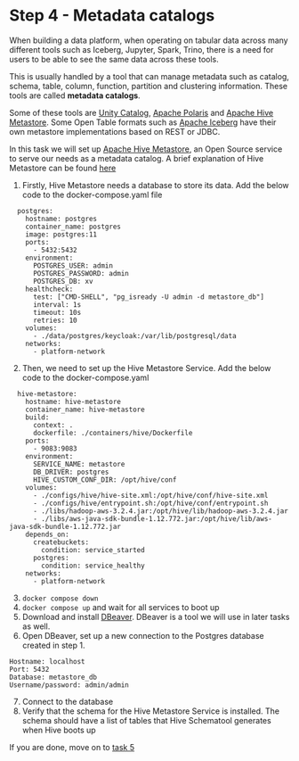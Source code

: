 # Step 4 - Metadata catalogs

When building a data platform, when operating on tabular data across many different tools such as Iceberg, Jupyter, Spark, Trino, there is a need for users to be able to see the same data across these tools.

This is usually handled by a tool that can manage metadata such as catalog, schema, table, column, function, partition and clustering information. These tools are called **metadata catalogs**.

Some of these tools are [Unity Catalog](https://www.unitycatalog.io/), [Apache Polaris](https://github.com/apache/polaris) and [Apache Hive Metastore](https://hive.apache.org/). Some Open Table formats such as [Apache Iceberg](https://iceberg.apache.org/) have their own metastore implementations based on REST or JDBC.

In this task we will set up [Apache Hive Metastore](https://hive.apache.org/), an Open Source service to serve our needs as a metadata catalog. A brief explanation of Hive Metastore can be found [here](https://blog.devgenius.io/hive-metastore-a9dc9e139cf2)

1. Firstly, Hive Metastore needs a database to store its data. Add the below code to the docker-compose.yaml file

```
  postgres:
    hostname: postgres
    container_name: postgres
    image: postgres:11
    ports:
      - 5432:5432
    environment:
      POSTGRES_USER: admin
      POSTGRES_PASSWORD: admin
      POSTGRES_DB: xv
    healthcheck:
      test: ["CMD-SHELL", "pg_isready -U admin -d metastore_db"]
      interval: 1s
      timeout: 10s
      retries: 10
    volumes:
      - ./data/postgres/keycloak:/var/lib/postgresql/data
    networks:
      - platform-network
```

2. Then, we need to set up the Hive Metastore Service. Add the below code to the docker-compose.yaml
```
  hive-metastore:
    hostname: hive-metastore
    container_name: hive-metastore
    build: 
      context: .
      dockerfile: ./containers/hive/Dockerfile
    ports:
      - 9083:9083
    environment:
      SERVICE_NAME: metastore
      DB_DRIVER: postgres
      HIVE_CUSTOM_CONF_DIR: /opt/hive/conf
    volumes:
      - ./configs/hive/hive-site.xml:/opt/hive/conf/hive-site.xml
      - ./configs/hive/entrypoint.sh:/opt/hive/conf/entrypoint.sh
      - ./libs/hadoop-aws-3.2.4.jar:/opt/hive/lib/hadoop-aws-3.2.4.jar
      - ./libs/aws-java-sdk-bundle-1.12.772.jar:/opt/hive/lib/aws-java-sdk-bundle-1.12.772.jar
    depends_on:
      createbuckets:
        condition: service_started
      postgres:
        condition: service_healthy
    networks:
      - platform-network
```

3. `docker compose down`
4. `docker compose up` and wait for all services to boot up
5. Download and install [DBeaver](https://dbeaver.io/download/). DBeaver is a tool we will use in later tasks as well.
6. Open DBeaver, set up a new connection to the Postgres database created in step 1.
```
Hostname: localhost
Port: 5432
Database: metastore_db
Username/password: admin/admin
```
7. Connect to the database
8. Verify that the schema for the Hive Metastore Service is installed. 
The schema should have a list of tables that Hive Schematool generates when Hive boots up

If you are done, move on to [task 5](./task5.md)